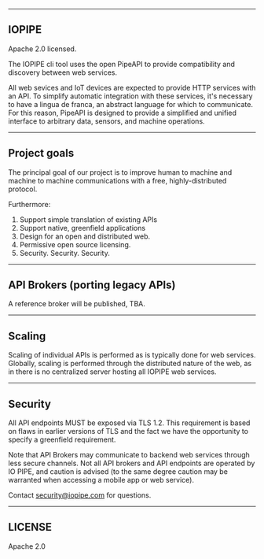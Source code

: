 ---------------------------------------
IOPIPE
---------------------------------------
Apache 2.0 licensed.

The IOPIPE cli tool uses the open PipeAPI to
provide compatibility and discovery between web services.

All web sevices and IoT devices are expected to provide
HTTP services with an API. To simplify automatic integration
with these services, it's necessary to have a lingua de franca,
an abstract language for which to communicate. For this reason,
PipeAPI is designed to provide a simplified and unified interface
to arbitrary data, sensors, and machine operations.

---------------------------------------
Project goals
---------------------------------------

The principal goal of our project is to improve
human to machine and machine to machine communications
with a free, highly-distributed protocol.

Furthermore:

1. Support simple translation of existing APIs
2. Support native, greenfield applications
3. Design for an open and distributed web.
4. Permissive open source licensing.
5. Security. Security. Security.

---------------------------------------
API Brokers (porting legacy APIs)
---------------------------------------

A reference broker will be published, TBA.

---------------------------------------
Scaling
---------------------------------------

Scaling of individual APIs is performed as is
typically done for web services. Globally, scaling is
performed through the distributed nature of the web,
as in there is no centralized server hosting all
IOPIPE web services.

---------------------------------------
Security
---------------------------------------

All API endpoints MUST be exposed via TLS 1.2.
This requirement is based on flaws in earlier versions
of TLS and the fact we have the opportunity to specify
a greenfield requirement.

Note that API Brokers may communicate to backend web
services through less secure channels. Not all API
brokers and API endpoints are operated by IO PIPE,
and caution is advised (to the same degree caution
may be warranted when accessing a mobile app or
web service).

Contact security@iopipe.com for questions.

---------------------------------------
LICENSE
---------------------------------------

Apache 2.0
